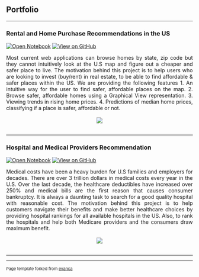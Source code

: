 ## Portfolio

---

### Rental and Home Purchase Recommendations in the US

[![Open Notebook](https://img.shields.io/badge/Jupyter-Open_Notebook-blue?logo=Jupyter)](projects/ames-house-price.html)
[![View on GitHub](https://img.shields.io/badge/GitHub-View_on_GitHub-blue?logo=GitHub)](https://github.com/qviet1602/House_price_prediction)

<div style="text-align: justify">Most current web applications can browse homes by state, zip code but they cannot intuitively
look at the U.S map and figure out a cheaper and safer place to live. The motivation behind this project is to help users who are looking to invest (buy/rent) in real estate, to be able to find affordable & safer places within the US. We are providing the following features
1. An intuitive way for the user to find safer, affordable places on the map.
2. Browse safer, affordable homes using a Graphical View representation.
3. Viewing trends in rising home prices.
4. Predictions of median home prices, classifying if a place is safer, affordable or not.</div>
<br>
<center><img src="images/ames-house-price.jpg"/></center>
<br>

---

### Hospital and Medical Providers Recommendation

[![Open Notebook](https://img.shields.io/badge/Jupyter-Open_Notebook-blue?logo=Jupyter)](projects/ames-house-price.html)
[![View on GitHub](https://img.shields.io/badge/GitHub-View_on_GitHub-blue?logo=GitHub)](https://github.com/qviet1602/Medxoom_Health_Project)

<div style="text-align: justify">Medical costs have been a heavy burden for U.S families and employers for decades. There are over 3 trillion dollars in medical costs every year in the U.S. Over the last decade, the healthcare deductibles have increased over 250% and medical bills are the first reason that causes consumer bankruptcy. It is always a daunting task to search for a good quality hospital with reasonable cost.  The motivation behind this project is to help customers navigate their benefits and make better healthcare choices by providing hospital rankings for all available hospitals in the US. Also, to rank the hospitals and help both Medicare providers and the consumers draw maximum benefit. </div>
<br>
<center><img src="images/ames-house-price.jpg"/></center>
<br>

---




---
<p style="font-size:11px">Page template forked from <a href="https://github.com/evanca/quick-portfolio">evanca</a></p>
<!-- Remove above link if you don't want to attibute -->
